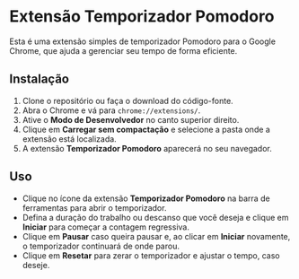# Extensão Temporizador Pomodoro

Esta é uma extensão simples de temporizador Pomodoro para o Google Chrome, que ajuda a gerenciar seu tempo de forma eficiente.

## Instalação

1. Clone o repositório ou faça o download do código-fonte.
2. Abra o Chrome e vá para `chrome://extensions/`.
3. Ative o **Modo de Desenvolvedor** no canto superior direito.
4. Clique em **Carregar sem compactação** e selecione a pasta onde a extensão está localizada.
5. A extensão **Temporizador Pomodoro** aparecerá no seu navegador.

## Uso

- Clique no ícone da extensão **Temporizador Pomodoro** na barra de ferramentas para abrir o temporizador.
- Defina a duração do trabalho ou descanso que você deseja e clique em **Iniciar** para começar a contagem regressiva.
- Clique em **Pausar** caso queira pausar e, ao clicar em **Iniciar** novamente, o temporizador continuará de onde parou.
- Clique em **Resetar** para zerar o temporizador e ajustar o tempo, caso deseje.
